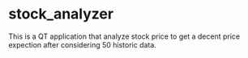 # stock_analyzer

This is a QT application that analyze stock price to get a decent price expection after considering 50 historic data.
